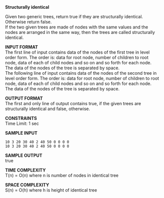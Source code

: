 **Structurally identical**

Given two generic trees, return true if they are structurally identical. Otherwise return false.\
If the two given trees are made of nodes with the same values and the nodes are arranged in the same way, then the trees are called structurally identical.  

**INPUT FORMAT**\
The first line of input contains data of the nodes of the first tree in level order form. The order is: data for root node, number of children to root node, data of each of child nodes and so on and so forth for each node. The data of the nodes of the tree is separated by space.\
The following line of input contains data of the nodes of the second tree in level order form. The order is: data for root node, number of children to root node, data of each of child nodes and so on and so forth for each node. The data of the nodes of the tree is separated by space.

**OUTPUT FORMAT**\
The first and only line of output contains true, if the given trees are structurally identical and false, otherwise.

**CONSTRAINTS**\
Time Limit: 1 sec

**SAMPLE INPUT**
```
10 3 20 30 40 2 40 50 0 0 0 0 
10 3 20 30 40 2 40 50 0 0 0 0
```

**SAMPLE OUTPUT**\
true

**TIME COMPLEXITY**\
T(n) = O(n) where n is number of nodes in identical tree

**SPACE COMPLEXITY**\
S(n) = O(h) where h is height of identical tree